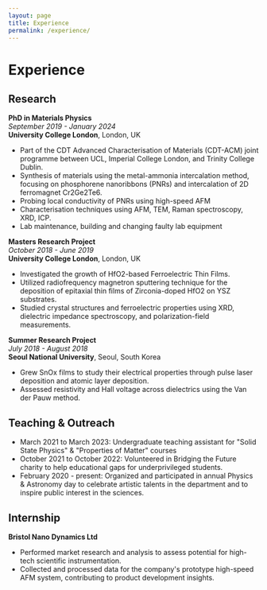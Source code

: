 ```yaml
---
layout: page
title: Experience
permalink: /experience/
---
```


# Experience

## Research

**PhD in Materials Physics**  
_September 2019 - January 2024_  
**University College London**, London, UK  
- Part of the CDT Advanced Characterisation of Materials (CDT-ACM) joint programme between UCL, Imperial College London, and Trinity College Dublin.
- Synthesis of materials using the metal-ammonia intercalation method, focusing on phosphorene nanoribbons (PNRs) and intercalation of 2D ferromagnet Cr2Ge2Te6.
- Probing local conductivity of PNRs using high-speed AFM
- Characterisation techniques using AFM, TEM, Raman spectroscopy, XRD, ICP.
- Lab maintenance, building and changing faulty lab equipment


**Masters Research Project**  
_October 2018 - June 2019_  
**University College London**, London, UK  
- Investigated the growth of HfO2-based Ferroelectric Thin Films.
- Utilized radiofrequency magnetron sputtering technique for the deposition of epitaxial thin films of Zirconia-doped HfO2 on YSZ substrates.
- Studied crystal structures and ferroelectric properties using XRD, dielectric impedance spectroscopy, and polarization-field measurements.

**Summer Research Project**  
_July 2018 - August 2018_  
**Seoul National University**, Seoul, South Korea  
- Grew SnOx films to study their electrical properties through pulse laser deposition and atomic layer deposition.
- Assessed resistivity and Hall voltage across dielectrics using the Van der Pauw method.

## Teaching & Outreach

- March 2021 to March 2023: Undergraduate teaching assistant for "Solid State Physics" & "Properties of Matter" courses
- October 2021 to October 2022: Volunteered in Bridging the Future charity to help educational gaps for underprivileged students.
- February 2020 - present: Organized and participated in annual Physics & Astronomy day to celebrate artistic talents in the department and to inspire public interest in the sciences.

## Internship

**Bristol Nano Dynamics Ltd**  
- Performed market research and analysis to assess potential for high-tech scientific instrumentation.
- Collected and processed data for the company's prototype high-speed AFM system, contributing to product development insights.
